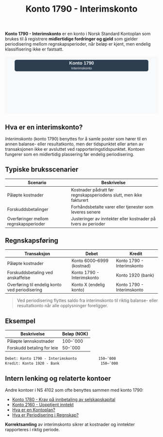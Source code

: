 ﻿---
title: "Konto 1790 - Interimskonto"
seoTitle: "Konto 1790 | Interimskonto | Kontoplan"
description: "Konto 1790 brukes til å registrere midlertidige fordringer og gjeld ved periodisering mellom regnskapsperioder. Se bruk, bokføring, eksempler og relaterte kontoer."
summary: "Konto 1790: interimskonto. Bruk, bokføring, eksempler og relaterte kontoer."
---

**Konto 1790 - Interimskonto** er en konto i Norsk Standard Kontoplan som brukes til å registrere **midlertidige fordringer og gjeld** som gjelder periodisering mellom regnskapsperioder, når beløp er kjent, men endelig klassifisering ikke er fastsatt.

![Illustrasjon av konto 1790 Interimskonto](1790-interimskonto-image.svg)

## Hva er en interimskonto?

*Interimskonto* (konto 1790) benyttes for å samle poster som hører til en annen balanse- eller resultatkonto, men der tidspunktet eller arten av transaksjonen ikke er avsluttet ved rapporteringstidspunktet. Kontoen fungerer som en midlertidig plassering før endelig periodisering.

## Typiske bruksscenarier

| Scenario                                         | Beskrivelse                                                  |
|--------------------------------------------------|--------------------------------------------------------------|
| Påløpte kostnader                                | Kostnader pådratt før regnskapsperiodens slutt, men ikke fakturert |
| Forskuddsbetalinger                              | Forhåndsbetalte varer eller tjenester som leveres senere      |
| Overføringer mellom regnskapsperioder            | Justeringer av inntekter eller kostnader på tvers av perioder |

## Regnskapsføring

| Transaksjon                                      | Debet                   | Kredit                    |
|--------------------------------------------------|--------------------------|---------------------------|
| Påløpte kostnader                                | Konto 6000–6999 (kostnad)| Konto 1790 - Interimskonto|
| Forskuddsbetaling ved anskaffelse                | Konto 1790 - Interimskonto| Konto 1920 (bank)        |
| Overføring til endelig konto ved periodisering   | Konto X (endelig konto)  | Konto 1790 - Interimskonto|

> Ved periodisering flyttes saldo fra interimskonto til riktig balanse- eller resultatkonto når alle opplysninger foreligger.

## Eksempel

| Beskrivelse                    | Beløp (NOK) |
|--------------------------------|-------------|
| Påløpte lønnskostnader         | 100–¯000     |
| Forskudd betaling for leie     | 50–¯000      |

```plaintext
Debet: Konto 1790 - Interimskonto          150–¯000
Kredit: Konto 1920 - Bank                   150–¯000
```

## Intern lenking og relaterte kontoer

Andre kontoer i NS 4102 som ofte benyttes sammen med konto 1790:

* [Konto 1780 - Krav på innbetaling av selskapskapital](/blogs/kontoplan/1780-krav-pa-innbetaling-av-selskapskapital "Konto 1780 - Krav på innbetaling av selskapskapital")
* [Konto 2160 - Uopptjent inntekt](/blogs/kontoplan/2160-uopptjent-inntekt "Konto 2160 - Uopptjent inntekt")
* [Hva er en Kontoplan?](/blogs/regnskap/hva-er-kontoplan "Hva er en Kontoplan? Komplett Guide til Kontoplaner i Norsk Regnskap")
* [Hva er Periodisering i Regnskap?](/blogs/regnskap/hva-er-periodisering "Hva er Periodisering i Regnskap? Komplett Guide til Periodiseringsprinsippet")

**Korrektsamling** av interimskonto sikrer at kostnader og inntekter rapporteres i riktig periode.






